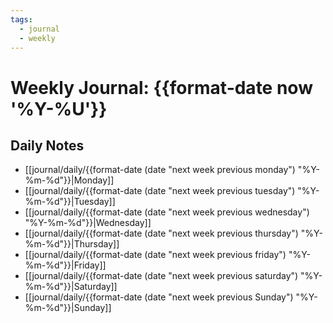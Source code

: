 ```yaml
---
tags:
  - journal
  - weekly
---
```

# Weekly Journal: {{format-date now '%Y-%U'}}

## Daily Notes
- [[journal/daily/{{format-date (date "next week previous monday") "%Y-%m-%d"}}|Monday]]
- [[journal/daily/{{format-date (date "next week previous tuesday") "%Y-%m-%d"}}|Tuesday]]
- [[journal/daily/{{format-date (date "next week previous wednesday") "%Y-%m-%d"}}|Wednesday]]
- [[journal/daily/{{format-date (date "next week previous thursday") "%Y-%m-%d"}}|Thursday]]
- [[journal/daily/{{format-date (date "next week previous friday") "%Y-%m-%d"}}|Friday]]
- [[journal/daily/{{format-date (date "next week previous saturday") "%Y-%m-%d"}}|Saturday]]
- [[journal/daily/{{format-date (date "next week previous Sunday") "%Y-%m-%d"}}|Sunday]]
